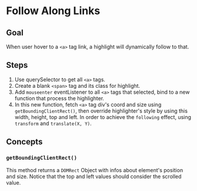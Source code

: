 # Follow Along Links

## Goal

When user hover to a `<a>` tag link, a highlight will dynamically follow to that.

## Steps

1. Use querySelector to get all `<a>` tags.
2. Create a blank `<span>` tag and its class for highlight.
3. Add `mouseenter` eventListener to all `<a>` tags that selected, bind to a new function that process the highlighter.
4. In this new function, fetch `<a>` tag div's coord and size using `getBoundingClientRect()`, then override highlighter's style by using this width, height, top and left. In order to achieve the `following` effect, using `transform` and `translate(X, Y)`.

## Concepts

### `getBoundingClientRect()`

This method returns a `DOMRect` Object with infos about element's position and size. Notice that the top and left values should consider the scrolled value.
